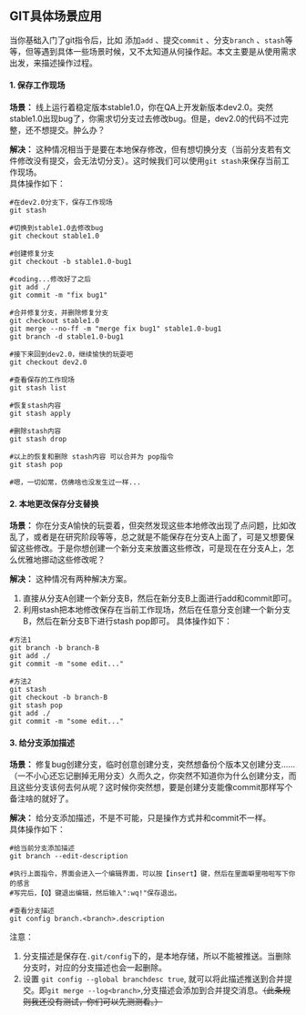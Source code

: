 ## GIT具体场景应用 
当你基础入门了git指令后，比如 添加`add` 、提交`commit` 、分支`branch` 、`stash`等等，但等遇到具体一些场景时候，又不太知道从何操作起。本文主要是从使用需求出发，来描述操作过程。

#### 1. 保存工作现场
**场景：**  线上运行着稳定版本stable1.0，你在QA上开发新版本dev2.0。突然stable1.0出现bug了，你需求切分支过去修改bug。但是，dev2.0的代码不过完整，还不想提交。肿么办？  

**解决：**  这种情况相当于是要在本地保存修改，但有想切换分支（当前分支若有文件修改没有提交，会无法切分支）。这时候我们可以使用`git stash`来保存当前工作现场。  
具体操作如下：
```
#在dev2.0分支下，保存工作现场
git stash

#切换到stable1.0去修改bug
git checkout stable1.0

#创建修复分支
git checkout -b stable1.0-bug1

#coding...修改好了之后
git add ./
git commit -m "fix bug1"

#合并修复分支，并删除修复分支
git checkout stable1.0
git merge --no-ff -m "merge fix bug1" stable1.0-bug1
git branch -d stable1.0-bug1

#接下来回到dev2.0，继续愉快的玩耍吧
git checkout dev2.0

#查看保存的工作现场
git stash list

#恢复stash内容
git stash apply

#删除stash内容
git stash drop

#以上的恢复和删除 stash内容 可以合并为 pop指令
git stash pop

#嗯，一切如常，仿佛啥也没发生过一样...

```

#### 2. 本地更改保存分支替换
**场景：**  你在分支A愉快的玩耍着，但突然发现这些本地修改出现了点问题，比如改乱了，或者是在研究阶段等等，总之就是不能保存在分支A上面了，可是又想要保留这些修改。于是你想创建一个新分支来放置这些修改，可是现在在分支A上，怎么优雅地挪动这些修改呢？

**解决：**  这种情况有两种解决方案。   
1.  直接从分支A创建一个新分支B，然后在新分支B上面进行add和commit即可。  
2.  利用stash把本地修改保存在当前工作现场，然后在任意分支创建一个新分支B，然后在新分支B下进行stash pop即可。
具体操作如下：
```
#方法1
git branch -b branch-B
git add ./
git commit -m "some edit..."

#方法2
git stash
git checkout -b branch-B
git stash pop
git add ./
git commit -m "some edit..."

```

#### 3. 给分支添加描述
**场景：**  修复bug创建分支，临时创意创建分支，突然想备份个版本又创建分支……（一不小心还忘记删掉无用分支）久而久之，你突然不知道你为什么创建分支，而且这些分支该何去何从呢？这时候你突然想，要是创建分支能像commit那样写个备注啥的就好了。

**解决：**  给分支添加描述，不是不可能，只是操作方式并和commit不一样。   
具体操作如下：
```
#给当前分支添加描述
git branch --edit-description

#执行上面指令，界面会进入一个编辑界面，可以按【insert】键，然后在里面噼里啪啦写下你的感言
#写完后，【Q】键退出编辑，然后输入":wq!"保存退出。

#查看分支描述
git config branch.<branch>.description

```
注意：  
1. 分支描述是保存在`.git/config`下的，是本地存储，所以不能被推送。当删除分支时，对应的分支描述也会一起删除。  
2. 设置 `git config --global branchdesc true`, 就可以将此描述推送到合并提交。即`git merge --log<branch>`,分支描述会添加到合并提交消息。~~（此条规则我还没有测试，你们可以先测测看。）~~
